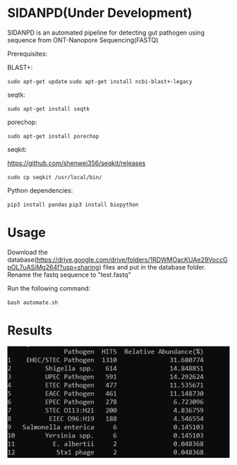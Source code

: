 # SIDANPD(Under Development)
SIDANPD is an automated pipeline for detecting gut pathogen using sequence from ONT-Nanopore Sequencing(FASTQ)


Prerequisites:

BLAST+:

`sudo apt-get update`
`sudo apt-get install ncbi-blast+-legacy`

seqtk:

`sudo apt-get install seqtk`


porechop:

`sudo apt-get install porechop`

seqkit:

https://github.com/shenwei356/seqkit/releases

`sudo cp seqkit /usr/local/bin/`

Python dependencies:

`pip3 install pandas`
`pip3 install biopython`

# Usage

Download the database(https://drive.google.com/drive/folders/1RDWMOacKUAe29VoccGpOL7uASiMg264f?usp=sharing) files and put in the database folder.
Rename the fastq sequence to "test.fastq"

Run the following command:

`bash automate.sh`

# Results
![Screenshot](test.PNG)
